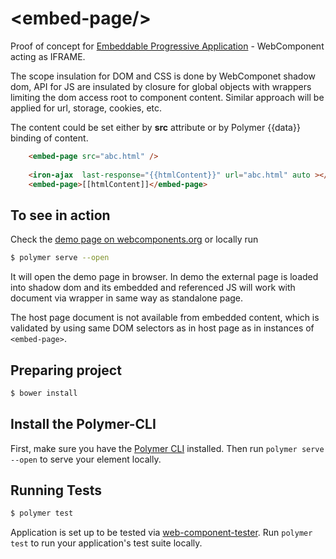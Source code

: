 # \<embed-page/\>
Proof of concept for 
[Embeddable Progressive Application](https://github.com/EPA-WG/EPA-concept) - 
WebComponent acting as IFRAME.

The scope insulation for DOM and CSS is done by WebComponet shadow dom, API for JS 
are insulated by closure for global objects with wrappers limiting the dom access root 
to component content. Similar approach will be applied for url, storage, cookies, etc. 

The content could be set either by **src** attribute or by Polymer {{data}} binding of content.
```html
    <embed-page src="abc.html" />
    
    <iron-ajax  last-response="{{htmlContent}}" url="abc.html" auto ></iron-ajax>
    <embed-page>[[htmlContent]]</embed-page>
```

## To see in action 
Check the [demo page on webcomponents.org](https://www.webcomponents.org/element/EPA-WG/embed-page/demo/demo/index.html)
 or locally run
```bash
$ polymer serve --open
```
It will open the demo page in browser. 
In demo the external page is loaded into shadow dom and its embedded and referenced JS
will work with document via wrapper in same way as standalone page. 

The host page document is not available from embedded content, which is validated by using 
same DOM selectors as in host page as in instances of  ``` <embed-page> ```.


## Preparing project
```bash
$ bower install
```
## Install the Polymer-CLI

First, make sure you have the [Polymer CLI](https://www.npmjs.com/package/polymer-cli) installed. 
Then run `polymer serve --open` to serve your element locally.

## Running Tests

```bash
$ polymer test
```

Application is set up to be tested via 
[web-component-tester](https://github.com/Polymer/web-component-tester). 
Run `polymer test` to run your application's test suite locally.
